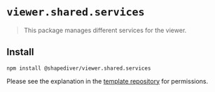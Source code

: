# `viewer.shared.services`

> This package manages different services for the viewer.

## Install
```
npm install @shapediver/viewer.shared.services
```

Please see the explanation in the [template repository](https://github.com/shapediver/ShapeDiverMonorepoTemplate) for permissions.